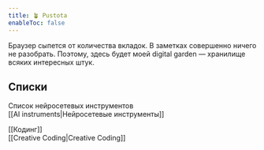 ```yaml
---
title: 🪴 Pustota 
enableToc: false
---
```


Браузер сыпется от количества вкладок. В заметках совершенно ничего не разобрать. Поэтому, здесь будет моей digital garden — хранилище всяких интересных штук.


## Cписки

Список нейросетевых инструментов <br>
[[AI instruments|Нейросетевые инструменты]]

[[Кодинг]]<br>
[[Creative Coding|Creative Coding]]



